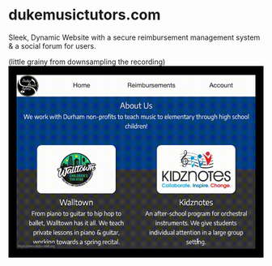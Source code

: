 # dukemusictutors.com
Sleek, Dynamic Website with a secure reimbursement management system &amp; a social forum for users.

(little grainy from downsampling the recording)
![Website Video](demo.gif)
